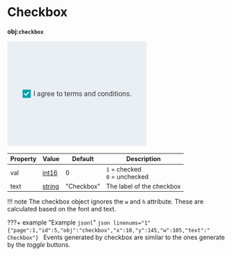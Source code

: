 
# Checkbox
**obj:`checkbox`**

![lv_checkbox](images/lv_ex_checkbox_1.png)

| Property | Value      | Default    | Description
|----------|------------|------------|--------------
| val      | [int16][9]      | 0          | `1` = checked<br>`0` = unchecked
| text     | [string][10]     | "Checkbox" | The label of the checkbox

!!! note
    The checkbox object ignores the `w` and `h` attribute. These are calculated
    based on the font and text.

???+ example "Example `jsonl`"
    ```json linenums="1"
    {"page":1,"id":5,"obj":"checkbox","x":10,"y":145,"w":105,"text":" Checkbox"}
    ```
Events generated by checkbox are similar to the ones generate by the _toggle_ buttons.

   
[1]: ../../data-types/#colors
[2]: ../../data-types/#boolean
[3]: ../../../configuration/gpio/#groupid
[4]: ../../styling/#general
[5]: ../../styling/#image
[6]: ../../styling/#value
[7]: ../../styling/#line
[8]: ../../styling/#scale
[9]: ../../data-types/#integer
[10]: ../../data-types/#string
[11]: ../../data-types/#json-object
[12]: ../../styling/
[13]: ../../styling/#padding-and-margin
[14]: ../../styling/#text
[15]: ../../data-types/#variables
[16]: https://lvgl.io/tools/imageconverter
[17]: ../../../integrations/home-assistant/sampl_conf/#using-tags
[18]: ../../styling/#parts
